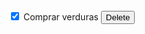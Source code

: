  <tr>
    <td>
        <input class="form-check-input me-2" type="checkbox" value="" aria-label="..."checked/>
        Comprar verduras
    </td>
    <td>
        <button type="submit" class="btn btn-danger">Delete</button>
    </td>
</tr>